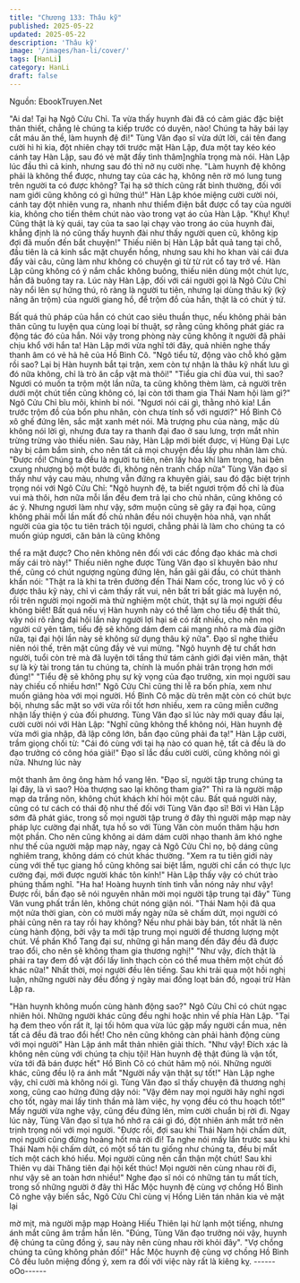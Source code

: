 ```yaml
---
title: "Chương 133: Thâu kỹ"
published: 2025-05-22
updated: 2025-05-22
description: 'Thâu kỹ'
image: '/images/han-li/cover/'
tags: [HanLi]
category: HanLi
draft: false
---
```


Nguồn: EbookTruyen.Net

"Ai da! Tại hạ Ngô Cửu Chỉ. Ta vừa thấy huynh đài đã có cảm
giác đặc biệt thân thiết, chẳng lẻ chúng ta kiếp trước có duyên,
nào! Chúng ta hãy bái lạy cắt máu ăn thề, làm huynh đệ đi!"
Tùng Văn đạo sĩ vừa dứt lời, cái tên đang cười hì hì kia, đột nhiên
chạy tới trước mặt Hàn Lập, đưa một tay kéo kéo cánh tay Hàn
Lập, sau đó vẻ mặt đầy tình thâm]nghĩa trọng mà nói.
Hàn Lập lúc đầu thì cả kinh, nhưng sau đó thì nở nụ cười nhẹ.
"Làm huynh đệ không phải là không thể được, nhưng tay của các
hạ, không nên rờ mó lung tung trên người ta có được không? Tại
hạ sở thích cũng rất bình thường, đối với nam giới cũng không có
gì hứng thú!"
Hàn Lập khóe miệng cười cười nói, cánh tay đột nhiên vung ra,
nhanh như thiểm điện bắt được cổ tay của người kia, không cho
tiến thêm chút nào vào trong vạt áo của Hàn Lập.
"Khụ! Khụ! Cũng thật là kỳ quái, tay của ta sao lại chạy vào trong
áo của huynh đài, khẳng định là nó cũng thấy huynh đài như thấy
người quen cũ, không kịp đợi đã muốn đến bắt chuyện!" Thiếu
niên bị Hàn Lập bắt quả tang tại chỗ, đầu tiên là cả kinh sắc mặt
chuyển hồng, nhưng sau khi ho khan vài cái đưa đẩy vài câu,
cũng làm như không có chuyện gì từ từ rút cổ tay trở về.
Hàn Lập cũng không có ý nắm chắc không buông, thiếu niên
dùng một chút lực, hắn đã buông tay ra.
Lúc này Hàn Lập, đối với cái người gọi là Ngô Cửu Chỉ này nổi
lên sự hứng thú, rõ ràng là người tu tiên, nhưng lại dùng thâu kỹ
(kỹ năng ăn trộm) của người giang hồ, để trộm đồ của hắn, thật là
có chút ý tứ.

Bất quá thủ pháp của hắn có chút cao siêu thuần thục, nếu không
phải bản thân cũng tu luyện qua cùng loại bí thuật, sợ rằng cũng
không phát giác ra động tác đó của hắn. Nói vậy trong phòng này
cũng không ít người đã phải chịu khổ với hắn ta!
Hàn Lập mới vừa nghĩ tới đây, quả nhiên nghe thấy thanh âm có
vẻ hả hê của Hồ Bình Cô.
"Ngô tiểu tử, động vào chỗ khó gặm rồi sao? Lại bị Hàn huynh bắt
tại trận, xem còn tự nhận là thâu kỹ nhất lưu gì đó nữa không, chỉ
là trò ăn cắp vặt mà thôi!"
"Tiểu gia chỉ đùa vui, thì sao? Ngươi có muốn ta trộm một lần
nữa, ta cũng không thèm làm, cả người trên dưới một chút tiền
cũng không có, lại còn tới tham gia Thái Nam hội làm gì?" Ngô
Cửu Chỉ bĩu môi, khinh bỉ nói.
"Ngươi nói cái gì, thằng nhỏ kia! Lần trước trộm đồ của bổn phu
nhân, còn chưa tính sổ với ngươi?" Hồ Bình Cô xô ghế đứng lên,
sắc mặt xanh mét nói.
Mà trượng phu của nàng, mặc dù không nói lời gì, nhưng đưa tay
ra thanh đại đao ở sau lưng, trợn mắt nhìn trừng trừng vào thiếu
niên. Sau này, Hàn Lập mới biết được, vị Hùng Đại Lực này bị
câm bẩm sinh, cho nên tất cả mọi chuyện đều lấy phu nhân làm
chủ.
"Được rồi! Chúng ta đều là người tu tiên, nên lấy hòa khí làm
trọng, hai bên cxung nhượng bộ một bước đi, không nên tranh
chấp nữa" Tùng Văn đạo sĩ thấy như vậy cau màu, nhưng vẫn
đứng ra khuyên giải, sau đó đặc biệt trịnh trọng nói với Ngô Cửu
Chỉ:
"Ngô huynh đệ, ta biết ngươi trộm đồ chỉ là đùa vui mà thôi, hơn
nữa mỗi lần đều đem trả lại cho chủ nhân, cũng không có ác ý.
Nhưng ngươi làm như vậy, sớm muộn cũng sẽ gây ra đại họa,
cũng không phải mỗi lần mất đồ chủ nhân đều nói chuyện hòa
nhã, vạn nhất người của gia tộc tu tiên trách tội ngươi, chẳng phải
là làm cho chúng ta có muốn giúp ngươi, căn bản là cũng không

thể ra mặt được? Cho nên không nên đối với các đồng đạo khác
mà chơi mấy cái trò này!"
Thiếu niên nghe được Tùng Văn đạo sĩ khuyên bảo như thế, cũng
có chút ngượng ngùng đứng lên, hắn gãi gãi đầu, có chút thành
khẩn nói:
"Thật ra là khi ta trên đường đến Thái Nam cốc, trong lúc vô ý có
được thâu kỹ này, chỉ vì cảm thấy rất vui, nên bất tri bất giác mà
luyện nó, rồi trên người mọi ngoời mà thử nghiệm một chút, thật
sự là mọi người đều không biết! Bất quá nếu vị Hàn huynh này có
thể làm cho tiểu đệ thất thủ, vậy nói rõ rằng đại hội lần này người
lợi hại sẽ có rất nhiều, cho nên mọi người cứ yên tâm, tiểu đệ sẽ
không dám đem cái mạng nhỏ ra mà đùa giỡn nữa, tại đại hội lần
này sẽ không sử dụng thâu kỹ nữa".
Đạo sĩ nghe thiếu niên nói thế, trên mặt cũng đầy vẻ vui mừng.
"Ngô huynh đệ tư chất hơn người, tuổi còn trẻ mà đã luyện tới
tầng thứ tám cảnh giới đại viên mãn, thật sự là kỳ tài trong tán tu
chúng ta, chính là muốn phải trân trọng hơn mới đúng!"
"Tiểu đệ sẽ không phụ sự kỳ vọng của đạo trưởng, xin mọi người
sau này chiếu cố nhiều hơn!" Ngô Cửu Chỉ cũng thi lễ ra bốn
phía, xem như muốn giảng hòa với mọi người.
Hồ Bình Cô mặc dù trên mặt còn có chút bực bội, nhưng sắc mặt
so với vừa rồi tốt hơn nhiều, xem ra cũng miễn cưỡng nhận lấy
thiện ý của đối phương.
Tùng Văn đạo sĩ lúc này mới quay đầu lại, cười cười nói với Hàn
Lập:
"Nghĩ cũng không thể không nói, Hàn huynh đệ vừa mới gia nhập,
đã lập công lớn, bần đạo cũng phải đa tạ!"
Hàn Lập cười, trầm giọng chối từ: "Cái đó cùng với tại hạ nào có
quan hệ, tất cả đều là do đạo trưởng có công hóa giải!"
Đạo sĩ lắc đầu cười cười, cũng không nói gì nữa. Nhưng lúc này

một thanh âm ông ông hàm hồ vang lên.
"Đạo sĩ, người tập trung chúng ta lại đây, là vì sao? Hòa thượng
sao lại không tham gia?"
Thì ra là người mập mạp da trắng nõn, không chút khách khí hỏi
một câu.
Bất quá người này, cũng có tư cách có thái độ như thế đối với
Tùng Văn đạo sĩ!
Bởi vì Hàn Lập sớm đã phát giác, trong số mọi người tập trung ở
đây thì người mập mạp này pháp lực cường đại nhất, tựa hồ so
với Tùng Văn còn muốn thâm hậu hơn một phần. Cho nên cũng
không ai dám dám cười nhạo thanh âm khó nghe như thế của
người mập mạp này, ngay cả Ngô Cửu Chỉ nọ, bộ dáng cũng
nghiêm trang, không dám có chút khác thường.
"Xem ra tu tiên giới này cùng với thế tục giang hồ cũng không sai
biệt lắm, người chỉ cần có thực lực cường đại, mới được người
khác tôn kính!" Hàn Lập thấy vậy có chút trào phúng thầm nghĩ.
"Ha ha! Hoàng huynh tính tình vẫn nóng nảy như vậy! Được rồi,
bần đạo sẽ nói nguyên nhân mời mọi người tập trung tại đây"
Tùng Văn vung phất trần lên, không chút nóng giận nói.
"Thái Nam hội đã qua một nửa thời gian, còn có mười mấy ngày
nữa sẽ chấm dứt, mọi người có phải cũng nên ra tay rồi hay
không? Nếu như phải bày bán, tốt nhất là nên cùng hành động,
bởi vậy ta mới tập trung mọi người để thương lượng một chút. Về
phần Khổ Tang đại sư, những gì hắn mang đến đây đều đã được
trao đổi, cho nên sẽ không tham gia thương nghị!"
"Như vậy, đích thật là phải ra tay đem đồ vật đổi lấy linh thạch còn
có thể mua thêm một chút đồ khác nữa!" Nhất thời, mọi người
đều lên tiếng.
Sau khi trải qua một hồi nghị luận, những người này đều đồng ý
ngày mai đồng loạt bán đồ, ngoại trừ Hàn Lập ra.

"Hàn huynh không muốn cùng hành động sao?" Ngô Cửu Chỉ có
chút ngạc nhiên hỏi.
Những người khác cũng đều nghi hoặc nhìn về phía Hàn Lập.
"Tại hạ đem theo vốn rất ít, lại tối hôm qua vừa lúc gặp mấy người
cần mua, nên tất cả đều đã trao đổi hết! Cho nên cũng không càn
phải hành động cùng với mọi người" Hàn Lập ánh mắt thản nhiên
giải thích.
"Như vậy! Đích xác là không nên cùng với chúng ta chịu tội! Hàn
huynh đệ thật đúng là vận tốt, vừa tới đã bán được hết" Hồ Bình
Cô có chút hâm mộ nói.
Những người khác, cũng đều lộ ra ánh mắt "Người nầy vận thật
sự tốt!"
Hàn Lập nghe vậy, chỉ cười mà không nói gì.
Tùng Văn đạo sĩ thấy chuyện đã thương nghị xong, cũng cao
hứng đứng dậy nói: "Vậy đêm nay mọi người hãy nghỉ ngơi cho
tốt, ngày mai lấy tinh thần mà làm việc, hy vọng đều có thu hoạch
tốt!"
Mấy người vừa nghe vậy, cũng đều đứng lên, mỉm cười chuẩn bị
rời đi.
Ngay lúc này, Tùng Văn đạo sĩ tựa hồ nhớ ra cái gì đó, đột nhiên
ánh mắt trở nên trịnh trọng nói với mọi người.
"Được rồi, đợi sau khi Thái Nam hội chấm dứt, mọi người cũng
đừng hoảng hốt mà rời đi! Ta nghe nói mấy lần trước sau khi Thái
Nam hội chấm dứt, có một số tán tu giống như chúng ta, đều bị
mất tích một cách khó hiểu. Mọi người cũng nên cẩn thận một
chút! Sau khi Thiên vụ dài Thăng tiên đại hội kết thúc! Mọi người
nên cùng nhau rời đi, như vậy sẽ an toàn hơn nhiều!"
Nghe đạo sĩ nói có những tán tu mất tích, trong số những người ở
đây thì Hắc Mộc huynh đệ cùng vợ chồng Hồ Bình Cô nghe vậy
biến sắc, Ngô Cửu Chỉ cùng vị Hồng Liên tán nhân kia vẻ mặt lại

mờ mịt, mà người mập mạp Hoàng Hiếu Thiên lại hừ lạnh một
tiếng, nhưng ánh mắt cũng âm trầm hẳn lên.
"Đúng, Tùng Văn đạo trưởng nói vậy, huynh đệ chúng ta cũng
đồng ý, sau này nên cùng nhau rời khỏi đây".
"Vợ chồng chúng ta cũng không phản đối!"
Hắc Mộc huynh đệ cùng vợ chồng Hồ Bình Cô đều luôn miệng
đồng ý, xem ra đối với việc này rất là kiêng kỵ.
------oOo------
